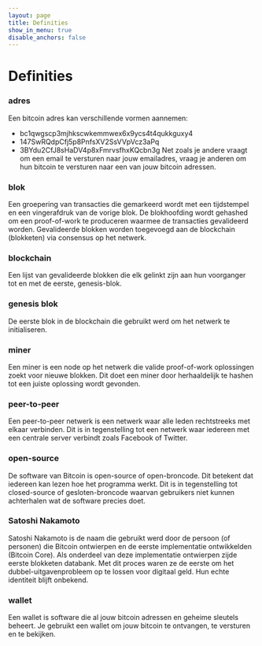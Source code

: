 ```yaml
---
layout: page
title: Definities
show_in_menu: true
disable_anchors: false
---
```


Definities
==========

### adres
Een bitcoin adres kan verschillende vormen aannemen:
* bc1qwgscp3mjhkscwkemmwex6x9ycs4t4qukkguxy4
* 147SwRQdpCfj5p8PnfsXV2SsVVpVcz3aPq
* 3BYdu2CfJ8sHaDV4p8xFmrvsfhxKQcbn3g
Net zoals je andere vraagt om een email te versturen naar jouw emailadres, vraag je anderen om hun bitcoin te versturen naar een van jouw bitcoin adressen.

### blok
Een groepering van transacties die gemarkeerd wordt met een tijdstempel en een vingerafdruk van de vorige blok. De blokhoofding wordt gehashed om een proof-of-work te produceren waarmee de transacties gevalideerd worden. Gevalideerde blokken worden toegevoegd aan de blockchain (blokketen) via consensus op het netwerk.

### blockchain
Een lijst van gevalideerde blokken die elk gelinkt zijn aan hun voorganger tot en met de eerste, genesis-blok.

### genesis blok
De eerste blok in de blockchain die gebruikt werd om het netwerk te initialiseren.

### miner
Een miner is een node op het netwerk die valide proof-of-work oplossingen zoekt voor nieuwe blokken. Dit doet een miner door herhaaldelijk te hashen tot een juiste oplossing wordt gevonden.

### peer-to-peer
Een peer-to-peer netwerk is een netwerk waar alle leden rechtstreeks met elkaar verbinden. Dit is in tegenstelling tot een netwerk waar iedereen met een centrale server verbindt zoals Facebook of Twitter.

### open-source
De software van Bitcoin is open-source of open-broncode. Dit betekent dat iedereen kan lezen hoe het programma werkt. Dit is in tegenstelling tot closed-source of gesloten-broncode waarvan gebruikers niet kunnen achterhalen wat de software precies doet.

### Satoshi Nakamoto
Satoshi Nakamoto is de naam die gebruikt werd door de persoon (of personen) die Bitcoin ontwierpen en de eerste implementatie ontwikkelden (Bitcoin Core). Als onderdeel van deze implementatie ontwierpen zijde eerste blokketen databank. Met dit proces waren ze de eerste om het dubbel-uitgavenprobleem op te lossen voor digitaal geld. Hun echte identiteit blijft onbekend.

### wallet
Een wallet is software die al jouw bitcoin adressen en geheime sleutels beheert. Je gebruikt een wallet om jouw bitcoin te ontvangen, te versturen en te bekijken.
